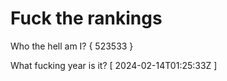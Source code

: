 # Fuck the rankings

Who the hell am I?
{ 523533 }

What fucking year is it?
[ 2024-02-14T01:25:33Z ]
